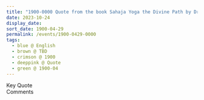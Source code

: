 ```yaml
---
title: "1900-0000 Quote from the book Sahaja Yoga the Divine Path by Dr. Hari Shankar Sharma, Part II, Page 15"
date: 2023-10-24
display_date: 
sort_date: 1900-04-29
permalink: /events/1900-0429-0000
tags:
  - blue @ English
  - brown @ TBD
  - crimson @ 1900
  - deeppink @ Quote
  - green @ 1900-04
---
```


<wave-list>
  <list-title color="green" width="75">Key Quote</list-title>
  <list-item color="BlanchedAlmond"  width="200"></list-item>
  <list-item color="Lavender"></list-item>
  <list-item color="BlanchedAlmond"></list-item>
</wave-list>

<br>

<wave-list>
  <list-title color="green" width="75">Comments</list-title>
  <list-item color="BlanchedAlmond"  width="200"></list-item>
  <list-item color="Lavender"></list-item>
  <list-item color="BlanchedAlmond"></list-item>
</wave-list>